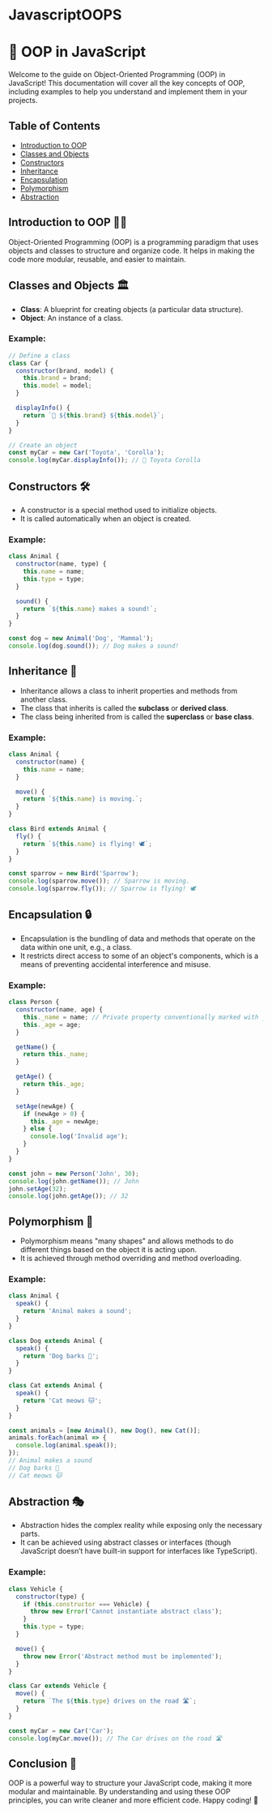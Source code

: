 # JavascriptOOPS

# 📘 OOP in JavaScript

Welcome to the guide on Object-Oriented Programming (OOP) in JavaScript! This documentation will cover all the key concepts of OOP, including examples to help you understand and implement them in your projects. 

## Table of Contents
- [Introduction to OOP](#introduction-to-oop)
- [Classes and Objects](#classes-and-objects)
- [Constructors](#constructors)
- [Inheritance](#inheritance)
- [Encapsulation](#encapsulation)
- [Polymorphism](#polymorphism)
- [Abstraction](#abstraction)

## Introduction to OOP 🧑‍💻

Object-Oriented Programming (OOP) is a programming paradigm that uses objects and classes to structure and organize code. It helps in making the code more modular, reusable, and easier to maintain.

## Classes and Objects 🏛️

- **Class**: A blueprint for creating objects (a particular data structure).
- **Object**: An instance of a class.

### Example:

```javascript
// Define a class
class Car {
  constructor(brand, model) {
    this.brand = brand;
    this.model = model;
  }

  displayInfo() {
    return `🚗 ${this.brand} ${this.model}`;
  }
}

// Create an object
const myCar = new Car('Toyota', 'Corolla');
console.log(myCar.displayInfo()); // 🚗 Toyota Corolla
```

## Constructors 🛠️

- A constructor is a special method used to initialize objects.
- It is called automatically when an object is created.

### Example:

```javascript
class Animal {
  constructor(name, type) {
    this.name = name;
    this.type = type;
  }

  sound() {
    return `${this.name} makes a sound!`;
  }
}

const dog = new Animal('Dog', 'Mammal');
console.log(dog.sound()); // Dog makes a sound!
```

## Inheritance 🧬

- Inheritance allows a class to inherit properties and methods from another class.
- The class that inherits is called the **subclass** or **derived class**.
- The class being inherited from is called the **superclass** or **base class**.

### Example:

```javascript
class Animal {
  constructor(name) {
    this.name = name;
  }

  move() {
    return `${this.name} is moving.`;
  }
}

class Bird extends Animal {
  fly() {
    return `${this.name} is flying! 🕊️`;
  }
}

const sparrow = new Bird('Sparrow');
console.log(sparrow.move()); // Sparrow is moving.
console.log(sparrow.fly()); // Sparrow is flying! 🕊️
```

## Encapsulation 🔒

- Encapsulation is the bundling of data and methods that operate on the data within one unit, e.g., a class.
- It restricts direct access to some of an object's components, which is a means of preventing accidental interference and misuse.

### Example:

```javascript
class Person {
  constructor(name, age) {
    this._name = name; // Private property conventionally marked with _
    this._age = age;
  }

  getName() {
    return this._name;
  }

  getAge() {
    return this._age;
  }

  setAge(newAge) {
    if (newAge > 0) {
      this._age = newAge;
    } else {
      console.log('Invalid age');
    }
  }
}

const john = new Person('John', 30);
console.log(john.getName()); // John
john.setAge(32);
console.log(john.getAge()); // 32
```

## Polymorphism 🔄

- Polymorphism means "many shapes" and allows methods to do different things based on the object it is acting upon.
- It is achieved through method overriding and method overloading.

### Example:

```javascript
class Animal {
  speak() {
    return 'Animal makes a sound';
  }
}

class Dog extends Animal {
  speak() {
    return 'Dog barks 🐶';
  }
}

class Cat extends Animal {
  speak() {
    return 'Cat meows 🐱';
  }
}

const animals = [new Animal(), new Dog(), new Cat()];
animals.forEach(animal => {
  console.log(animal.speak());
});
// Animal makes a sound
// Dog barks 🐶
// Cat meows 🐱
```

## Abstraction 🎭

- Abstraction hides the complex reality while exposing only the necessary parts.
- It can be achieved using abstract classes or interfaces (though JavaScript doesn’t have built-in support for interfaces like TypeScript).

### Example:

```javascript
class Vehicle {
  constructor(type) {
    if (this.constructor === Vehicle) {
      throw new Error('Cannot instantiate abstract class');
    }
    this.type = type;
  }

  move() {
    throw new Error('Abstract method must be implemented');
  }
}

class Car extends Vehicle {
  move() {
    return `The ${this.type} drives on the road 🛣️`;
  }
}

const myCar = new Car('Car');
console.log(myCar.move()); // The Car drives on the road 🛣️
```

## Conclusion 🏁

OOP is a powerful way to structure your JavaScript code, making it more modular and maintainable. By understanding and using these OOP principles, you can write cleaner and more efficient code. Happy coding! 🎉
